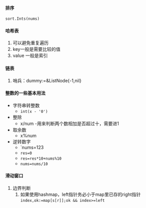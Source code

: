 
#### 排序
	sort.Ints(nums)

#### 哈希表
1. 可以避免重复遍历
2. key一般是需要比较的值
3. value 一般是索引

#### 链表
1. 哨兵：dummy:=&ListNode{-1,nil}

#### 整数的一些基本用法
- 字符串转整数
	- `int(x - '0')`
- 整除
	- x/num
		-用来判断两个数相加是否超过十，需要进1
- 取余数
	- x%num
- 逆转数字
	- `nums=123
	- `res=0`
	- `res=res*10+nums%10`
	- `nums=nums/10`

#### 滑动窗口
1. 边界判断
	1. 如果使用hashmap，left指针务必小于map里已存的right指针
		`index,ok:=map[s[r]];ok && index>=left`
